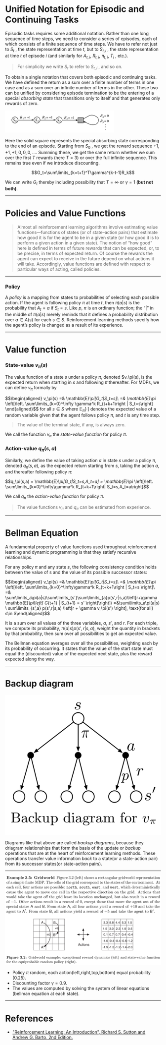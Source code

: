 # Unified Notation for Episodic and Continuing Tasks


Episodic tasks requires some additional notation. Rather than one long sequence of time steps, we need to consider a series of episodes, each of which consists of a finite sequence of time steps. We have to refer not just to $S_t$ , the state representation at time $t$, but to $S_{t,i}$ , the state representation at time $t$ of episode $i$ (and similarly for $A_{t,i}$,
$R_{t,i}$, $\pi_{t,i}$, $T_{i}$ , etc.). 
> For simplicity we write $S_t$ to refer to $S_{t,i}$ , and so on.


To obtain a single notation that covers both episodic and continuing tasks. We have defined the return as a sum over a finite number of terms in one case and as a sum over an infinite number of terms in the other. These two can be unified by considering episode termination to be the entering of a special *absorbing state* that transitions only to itself and that generates only rewards of zero.

![](./L11_01.png)

Here the solid square represents the special absorbing state corresponding to the end of an
episode. Starting from $S_0$ , we get the reward sequence $+1, +1, +1, 0, 0, 0, . . ..$ Summing
these, we get the same return whether we sum over the first $T$ rewards (here $T=3$) or
over the full infinite sequence. This remains true even if we introduce discounting.

$$G_t=\sum\limits_{k=t+1}^T\gamma^{k-t-1}R_k$$

We can write $G_t$ thereby including possibility that $T=\infty$ or $\gamma=1$ **(but not both)**.

---

# Policies and Value Functions

> Almost all reinforcement learning algorithms involve estimating value functions—functions of states (or of state–action pairs) that estimate how good it is for the agent to be in a given state (or how good it is to perform a given action in a given state). The notion of “how good” here is defined in terms of future rewards that can be expected, or, to be precise, in terms of expected return. Of course the rewards the agent can expect to receive in the future depend on what actions it will take. Accordingly, value functions are defined with respect to particular ways of acting, called policies.


---
### Policy
A *policy* is a mapping from states to probabilities of selecting each possible
action. If the agent is following policy $\pi$ at time $t$, then $\pi(a|s)$ is the probability that
$A_t = a$ if $S_t = s$. Like $p$, $\pi$ is an ordinary function; the “|” in the middle of $\pi(a|s)$ merely reminds that it defines a probability distribution over $a\in A(s)$ for each $s\in S$.
Reinforcement learning methods specify how the agent’s policy is changed as a result of
its experience.


---
# Value function
### State-value $v_\pi(s)$
The value function of a state $s$ under a policy $\pi$, denoted $v_\pi(s), is the expected return
when starting in $s$ and following $\pi$ thereafter. For MDPs, we can define $v_\pi$ formally by

$$\begin{aligned} v_\pi(s) =& \mathbb{E}_\pi[G_t|S_t=s]\\ =& \mathbb{E}_\pi \left[\left. \sum\limits_{k=0}^\infty \gamma^k R_{t+k+1\right | S_t=s\right] \end{aligned}$$
for all $s\in S$ where $\mathbb{E}_\pi[\cdot]$ denotes the expected value of a random variable given that the agent follows policy $\pi$, and $t$ is any time step.

> The value of the terminal state, if any, is always zero. 

We call the function $v_\pi$ the *state-value function* for policy $\pi$.

### Action-value $q_\pi(s,a)$


Similarly, we define the value of taking action $a$ in state $s$ under a policy $\pi$, denoted
$q_\pi(s, a)$, as the expected return starting from $s$, taking the action $a$, and thereafter
following policy $\pi$:


$$q_\pi(s,a) = \mathbb{E}_\pi[G_t|S_t=s,A_t=a] = \mathbb{E}_\pi \left[\left. \sum\limits_{k=0}^\infty\gamma^k R_{t+k+1\right| S_t=s,A_t=a\right]$$

We call $q_\pi$ the *action-value function* for policy $\pi$.

> The value functions $v_\pi$ and $q_\pi$ can be estimated from experience.


---
# Bellman Equation

A fundamental property of value functions used throughout reinforcement learning and dynamic programming is that they satisfy recursive relationships. 

For any policy $\pi$ and any state $s$, the following consistency condition holds between the value of s and the value of its possible successor states:

$$\begin{aligned} v_\pi(s) =& \mathbb{E}_\pi[G_t|S_t=s]\\
=& \mathbb{E}_\pi \left[\left. \sum\limits_{k=0}^\infty\gamma^k R_{t+k+1\right | S_t=s \right]\\
=& \sum\limits_a\pi(a|s)\sum\limits_{s'}\sum\limits_{a}p(s',r|s,a)\left[r+\gamma \mathbb{E}_\pi\left[ G_{t+1} | S_{t+1} = s' \right]\right]\\
=&\sum\limits_a\pi(a|s) \ sum\limits_{s',a} p(s',r|s,a) \left[r + \gamma v_\pi(s') \right], \text{for all} s\in S\end{aligned}$$

It is a sum over all values of the three variables, $a$, $s'$, and $r$. For each triple, we compute its probability, $\pi(a|s)p(s',r|s,a)$, weight the quantity in brackets by that probability, then sum over all possibilities to get an expected value.

The Bellman equation averages over all the possibilities, weighting each by its probability of occurring. It states that the value of the start state must equal the (discounted) value of the expected next state, plus the reward expected along the way.

---

# Backup diagram

![](./L11_02.png)

Diagrams like that above are called *backup diagrams*, because they driagram relationships that form the basis of the update or *backup* operations that are at the heart of reinforcement learning methods. These operations transfer value information *back* to a state(or a state-action pair) from its successor states(or state-action pairs).


---
![](./L11_03.png)


- Policy $\pi$ random, each action(left,right,top,bottom) equal probability $(0.25)$.
- Discounting factor $\gamma=0.9$.
- The values are computed by solving the system of linear equations (bellman equation at each state).
---
# References

- ["Reinforcement Learning: An Introduction", Richard S. Sutton and Andrew G. Barto, 2nd Edition.](https://inst.eecs.berkeley.edu/~cs188/sp20/assets/files/SuttonBartoIPRLBook2ndEd.pdf)






